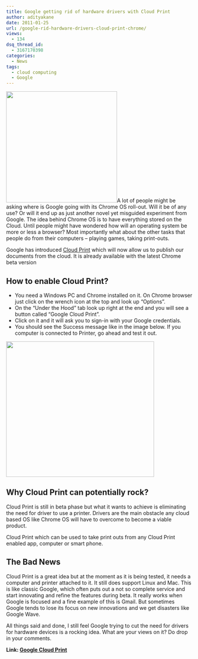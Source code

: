 ```yaml
---
title: Google getting rid of hardware drivers with Cloud Print
author: adityakane
date: 2011-01-25
url: /google-rid-hardware-drivers-cloud-print-chrome/
views:
  - 134
dsq_thread_id:
  - 3167170398
categories:
  - News
tags:
  - cloud computing
  - Google
---
```

<a rel="attachment wp-att-36546" href="http://devilsworkshop.org/google-rid-hardware-drivers-cloud-print-chrome/google_cloud_print_chrome/"><img class="alignright size-full wp-image-36546" title="Google_Cloud_Print_Chrome" src="http://cdn.devilsworkshop.org/files/2011/01/Google_Cloud_Print_Chrome.png" alt="" width="300" height="300" /></a>A lot of people might be asking where is Google going with its Chrome OS roll-out. Will it be of any use? Or will it end up as just another novel yet misguided experiment from Google. The idea behind Chrome OS is to have everything stored on the Cloud. Until people might have wondered how will an operating system be more or less a browser? Most importantly what about the other tasks that people do from their computers – playing games, taking print-outs.

Google has introduced <a href="http://www.google.com/landing/cloudprint/win-enable.html" onclick="_gaq.push(['_trackEvent', 'outbound-article', 'http://www.google.com/landing/cloudprint/win-enable.html', 'Cloud Print']);" >Cloud Print</a> which will now allow us to publish our documents from the cloud. It is already available with the latest Chrome beta version

## How to enable Cloud Print?

  * You need a Windows PC and Chrome installed on it. On Chrome browser just click on the wrench icon at the top and look up “Options”.
  * On the “Under the Hood” tab look up right at the end and you will see a button called “Google Cloud Print”.
  * Click on it and it will ask you to sign-in with your Google credentials.
  * You should see the Success message like in the image below. If you computer is connected to Printer, go ahead and test it out.

<a rel="attachment wp-att-36547" href="http://devilsworkshop.org/google-rid-hardware-drivers-cloud-print-chrome/cloud_print_chrome_1/"><img class="alignnone size-full wp-image-36547" title="Cloud_print_Chrome_1" src="http://cdn.devilsworkshop.org/files/2011/01/Cloud_print_Chrome_1.png" alt="" width="400" height="366" /></a>

## Why Cloud Print can potentially rock?

Cloud Print is still in beta phase but what it wants to achieve is eliminating the need for driver to use a printer. Drivers are the main obstacle any cloud based OS like Chrome OS will have to overcome to become a viable product.

Cloud Print which can be used to take print outs from any Cloud Print enabled app, computer or smart phone.

## The Bad News

Cloud Print is a great idea but at the moment as it is being tested, it needs a computer and printer attached to it. It still does support Linux and Mac. This is like classic Google, which often puts out a not so complete service and start innovating and refine the features during beta. It really works when Google is focused and a fine example of this is Gmail. But sometimes Google tends to lose its focus on new innovations and we get disasters like Google Wave.

All things said and done, I still feel Google trying to cut the need for drivers for hardware devices is a rocking idea. What are your views on it? Do drop in your comments.

**Link: <a href="http://www.google.com/landing/cloudprint/win-enable.html" onclick="_gaq.push(['_trackEvent', 'outbound-article', 'http://www.google.com/landing/cloudprint/win-enable.html', 'Google Cloud Print']);" >Google Cloud Print</a>**
